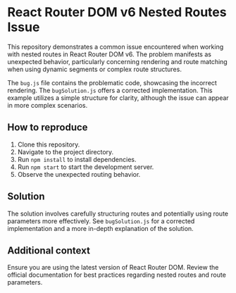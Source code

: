 # React Router DOM v6 Nested Routes Issue

This repository demonstrates a common issue encountered when working with nested routes in React Router DOM v6.  The problem manifests as unexpected behavior, particularly concerning rendering and route matching when using dynamic segments or complex route structures. 

The `bug.js` file contains the problematic code, showcasing the incorrect rendering.  The `bugSolution.js` offers a corrected implementation.  This example utilizes a simple structure for clarity, although the issue can appear in more complex scenarios.

## How to reproduce

1. Clone this repository.
2. Navigate to the project directory.
3. Run `npm install` to install dependencies.
4. Run `npm start` to start the development server.
5. Observe the unexpected routing behavior.

## Solution

The solution involves carefully structuring routes and potentially using route parameters more effectively.  See `bugSolution.js` for a corrected implementation and a more in-depth explanation of the solution.

## Additional context

Ensure you are using the latest version of React Router DOM.  Review the official documentation for best practices regarding nested routes and route parameters.